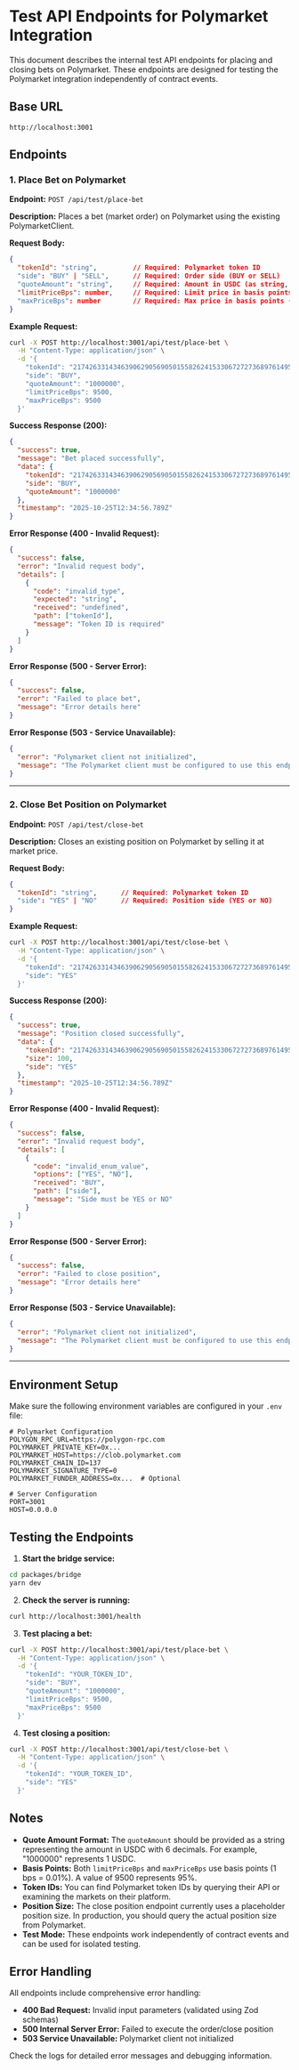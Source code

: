 # Test API Endpoints for Polymarket Integration

This document describes the internal test API endpoints for placing and closing bets on Polymarket. These endpoints are designed for testing the Polymarket integration independently of contract events.

## Base URL

```
http://localhost:3001
```

## Endpoints

### 1. Place Bet on Polymarket

**Endpoint:** `POST /api/test/place-bet`

**Description:** Places a bet (market order) on Polymarket using the existing PolymarketClient.

**Request Body:**

```json
{
  "tokenId": "string",         // Required: Polymarket token ID
  "side": "BUY" | "SELL",      // Required: Order side (BUY or SELL)
  "quoteAmount": "string",     // Required: Amount in USDC (as string, e.g., "1000000" for 1 USDC)
  "limitPriceBps": number,     // Required: Limit price in basis points (0-10000)
  "maxPriceBps": number        // Required: Max price in basis points (0-10000)
}
```

**Example Request:**

```bash
curl -X POST http://localhost:3001/api/test/place-bet \
  -H "Content-Type: application/json" \
  -d '{
    "tokenId": "21742633143463906290569050155826241533067272736897614950488156847949938836455",
    "side": "BUY",
    "quoteAmount": "1000000",
    "limitPriceBps": 9500,
    "maxPriceBps": 9500
  }'
```

**Success Response (200):**

```json
{
  "success": true,
  "message": "Bet placed successfully",
  "data": {
    "tokenId": "21742633143463906290569050155826241533067272736897614950488156847949938836455",
    "side": "BUY",
    "quoteAmount": "1000000"
  },
  "timestamp": "2025-10-25T12:34:56.789Z"
}
```

**Error Response (400 - Invalid Request):**

```json
{
  "success": false,
  "error": "Invalid request body",
  "details": [
    {
      "code": "invalid_type",
      "expected": "string",
      "received": "undefined",
      "path": ["tokenId"],
      "message": "Token ID is required"
    }
  ]
}
```

**Error Response (500 - Server Error):**

```json
{
  "success": false,
  "error": "Failed to place bet",
  "message": "Error details here"
}
```

**Error Response (503 - Service Unavailable):**

```json
{
  "error": "Polymarket client not initialized",
  "message": "The Polymarket client must be configured to use this endpoint"
}
```

---

### 2. Close Bet Position on Polymarket

**Endpoint:** `POST /api/test/close-bet`

**Description:** Closes an existing position on Polymarket by selling it at market price.

**Request Body:**

```json
{
  "tokenId": "string",      // Required: Polymarket token ID
  "side": "YES" | "NO"      // Required: Position side (YES or NO)
}
```

**Example Request:**

```bash
curl -X POST http://localhost:3001/api/test/close-bet \
  -H "Content-Type: application/json" \
  -d '{
    "tokenId": "21742633143463906290569050155826241533067272736897614950488156847949938836455",
    "side": "YES"
  }'
```

**Success Response (200):**

```json
{
  "success": true,
  "message": "Position closed successfully",
  "data": {
    "tokenId": "21742633143463906290569050155826241533067272736897614950488156847949938836455",
    "size": 100,
    "side": "YES"
  },
  "timestamp": "2025-10-25T12:34:56.789Z"
}
```

**Error Response (400 - Invalid Request):**

```json
{
  "success": false,
  "error": "Invalid request body",
  "details": [
    {
      "code": "invalid_enum_value",
      "options": ["YES", "NO"],
      "received": "BUY",
      "path": ["side"],
      "message": "Side must be YES or NO"
    }
  ]
}
```

**Error Response (500 - Server Error):**

```json
{
  "success": false,
  "error": "Failed to close position",
  "message": "Error details here"
}
```

**Error Response (503 - Service Unavailable):**

```json
{
  "error": "Polymarket client not initialized",
  "message": "The Polymarket client must be configured to use this endpoint"
}
```

---

## Environment Setup

Make sure the following environment variables are configured in your `.env` file:

```env
# Polymarket Configuration
POLYGON_RPC_URL=https://polygon-rpc.com
POLYMARKET_PRIVATE_KEY=0x...
POLYMARKET_HOST=https://clob.polymarket.com
POLYMARKET_CHAIN_ID=137
POLYMARKET_SIGNATURE_TYPE=0
POLYMARKET_FUNDER_ADDRESS=0x...  # Optional

# Server Configuration
PORT=3001
HOST=0.0.0.0
```

## Testing the Endpoints

1. **Start the bridge service:**

```bash
cd packages/bridge
yarn dev
```

2. **Check the server is running:**

```bash
curl http://localhost:3001/health
```

3. **Test placing a bet:**

```bash
curl -X POST http://localhost:3001/api/test/place-bet \
  -H "Content-Type: application/json" \
  -d '{
    "tokenId": "YOUR_TOKEN_ID",
    "side": "BUY",
    "quoteAmount": "1000000",
    "limitPriceBps": 9500,
    "maxPriceBps": 9500
  }'
```

4. **Test closing a position:**

```bash
curl -X POST http://localhost:3001/api/test/close-bet \
  -H "Content-Type: application/json" \
  -d '{
    "tokenId": "YOUR_TOKEN_ID",
    "side": "YES"
  }'
```

## Notes

- **Quote Amount Format:** The `quoteAmount` should be provided as a string representing the amount in USDC with 6 decimals. For example, "1000000" represents 1 USDC.
- **Basis Points:** Both `limitPriceBps` and `maxPriceBps` use basis points (1 bps = 0.01%). A value of 9500 represents 95%.
- **Token IDs:** You can find Polymarket token IDs by querying their API or examining the markets on their platform.
- **Position Size:** The close position endpoint currently uses a placeholder position size. In production, you should query the actual position size from Polymarket.
- **Test Mode:** These endpoints work independently of contract events and can be used for isolated testing.

## Error Handling

All endpoints include comprehensive error handling:

- **400 Bad Request:** Invalid input parameters (validated using Zod schemas)
- **500 Internal Server Error:** Failed to execute the order/close position
- **503 Service Unavailable:** Polymarket client not initialized

Check the logs for detailed error messages and debugging information.
